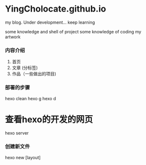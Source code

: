 # YingCholocate.github.io

my blog. Under development... keep learning

some knowledge and shell of project
some knowledge of coding
my artwork

### 内容介绍

1. 首页
2. 文章 (分标签)
3. 作品（一些做出的项目)

### 部署的步骤

hexo clean
hexo g
hexo d

# 查看hexo的开发的网页

hexo server

### 创建新文件

hexo new [layout] <title>
如果没有设置 layout 的话，默认使用 \_config.yml 中的 default_layout 参数代替。如果标题包含空格的话，请使用引号括起来

### 文件夹介绍

1. scaffolds 设置模板格式:post；draft :草稿；
2. docs 放置Markdown文档
3. attrives存放归档的文档
4. public 文件夹 archives按年份 tag 按标签

### blog 技术方案调研

#### 主题制作介绍

1. 使用[Tailwindcss ui] (https://www.tailwindcss.cn/)框架编写。
   （1）为什么使用：

- 只需书写 HTML 代码，无需书写 css，即可快速构建完整
- 体积小，不包含任何用不到的 css 代码
- 响应式页面的设计，不用写一大堆媒体查询
  （2） 适用于：react、vue、using HTML and own js

#### 框架使用

1. 使用 Hexo+next.js 快速搭建 blog
2. 使用 react+next.js 制作
